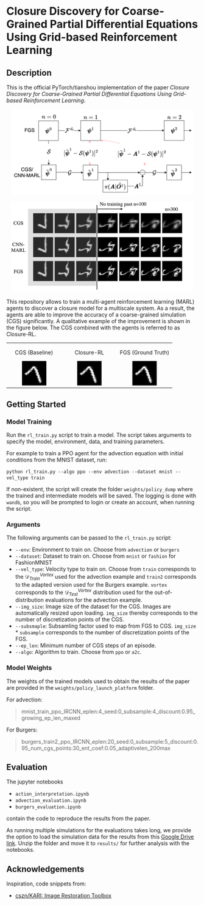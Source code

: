 # Closure Discovery for Coarse-Grained Partial Differential Equations Using Grid-based Reinforcement Learning

## Description
This is the official PyTorch/tianshou implementation of the paper *Closure Discovery for Coarse-Grained Partial Differential Equations Using Grid-based Reinforcement Learning*.

<p align="center">
    <img src="./results/figures/CNN_MARL_graphic.drawio.png" alt="Visualization of the algorithm." width="480">
</p>
<p align="center">
    <img src="./results/figures/advection/mnist_train_illustration.png" alt="Example graphic of a simulation" width="480">
</p>

This repository allows to train a multi-agent reinforcement learning (MARL) agents to discover a closure model for a multiscale system. 
As a result, the agents are able to improve the accuracy of a coarse-grained simulation (CGS) significantly. 
A qualitative example of the improvement is shown in the figure below. The CGS combined with the agents is referred to as Closure-RL.

<div align="center">
    <table style="width: 100%;">
      <tr>
        <td style="width: 33%; text-align: center;">
          <p>CGS (Baseline)</p>
          <img src="./results/gifs/1_cgs.gif" width="64">
        </td>
        <td style="width: 33%; text-align: center;">
          <p>Closure-RL</p>
          <img src="./results/gifs/1_cnn_marl.gif" width="64">
        </td>
        <td style="width: 33%; text-align: center;">
          <p>FGS (Ground Truth)</p>
          <img src="./results/gifs/1_fgs.gif" width="64">
        </td>
      </tr>
    </table>
</div>


## Getting Started
### Model Training
Run the `rl_train.py` script to train a model. The script takes arguments to specify the model, environment, data, and training parameters. 

For example to train a PPO agent for the advection equation with initial conditions from the MNIST dataset, run:
```
python rl_train.py --algo ppo --env advection --dataset mnist --vel_type train
```

If non-existent, the script will create the folder `weights/policy_dump` where the trained and intermediate models will be saved. 
The logging is done with `wandb`, so you will be prompted to login or create an account, when running the script.

### Arguments
The following arguments can be passed to the `rl_train.py` script:
- `--env`: Environment to train on. Choose from `advection` or `burgers`
- `--dataset`: Dataset to train on. Choose from `mnist` or `fashion` for FashionMNIST
- `--vel_type`: Velocity type to train on. Choose from `train` corresponds to the $\mathcal D_{Train}^{Vortex}$ used for the advection example and `train2` corresponds to the adapted version used for the Burgers example. `vortex` corresponds to the $\mathcal D_{Test}^{Vortex}$ distribution used for the out-of-distribution evaluations for the advection example. 
- `--img_size`: Image size of the dataset for the CGS. Images are automatically resized upon loading. `img_size` thereby corresponds to the number of discretization points of the CGS.
- `--subsmaple`: Subsamling factor used to map from FGS to CGS. `img_size` * `subsample` corresponds to the number of discretization points of the FGS.
- `--ep_len`: Minimum number of CGS steps of an episode.
- `--algo`: Algorithm to train. Choose from `ppo` or `a2c`.

### Model Weights
The weights of the trained models used to obtain the results of the paper are provided in the `weights/policy_launch_platform` folder.

For advection:
> mnist_train_ppo_IRCNN_eplen:4_seed:0_subsample:4_discount:0.95_growing_ep_len_maxed

For Burgers:
> burgers_train2_ppo_IRCNN_eplen:20_seed:0_subsample:5_discount:0.95_num_cgs_points:30_ent_coef:0.05_adaptivelen_200max

## Evaluation
The jupyter notebooks 
- `action_interpretation.ipynb`
- `advection_evaluation.ipynb`
- `burgers_evaluation.ipynb` 

contain the code to reproduce the results from the paper.

As running multiple simulations for the evaluations takes long, we provide the option to load the simulation data for the results from this [Google Drive link](https://drive.google.com/file/d/1Kz0AIpIizymvtfP5xXUMtzvg-S2Cl-Wl/view?usp=sharing). Unzip the folder and move it to `results/` for further analysis with the notebooks.

## Acknowledgements
Inspiration, code snippets from:
- [cszn/KARI: Image Restoration Toolbox](https://github.com/cszn/KAIR)
